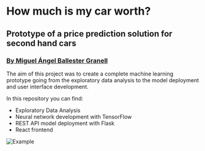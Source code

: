 # How much is my car worth? 
## Prototype of a price prediction solution for second hand cars

### [By Miguel Ángel Ballester Granell](https://github.com/miguelangelbg)

The aim of this project was to create a complete machine learning prototype going from the exploratory data analysis to the model deployment and user interface development.

In this repository you can find:
* Exploratory Data Analysis
* Neural network development with TensorFlow
* REST API model deployment with Flask
* React frontend

![Example](img/cars.gif)

